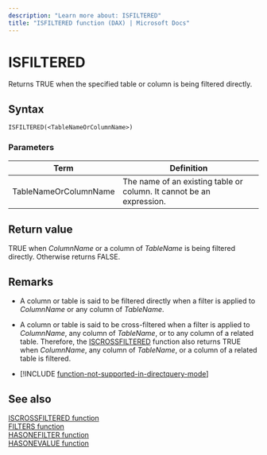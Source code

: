 ```yaml
---
description: "Learn more about: ISFILTERED"
title: "ISFILTERED function (DAX) | Microsoft Docs"
---
```

# ISFILTERED

Returns TRUE when the specified table or column is being filtered directly.
  
## Syntax  
  
```dax
ISFILTERED(<TableNameOrColumnName>)  
```
  
### Parameters  

|Term|Definition|  
|--------|--------------|  
|TableNameOrColumnName|The name of an existing table or column. It cannot be an expression.|
  
## Return value

TRUE when *ColumnName* or a column of *TableName* is being filtered directly. Otherwise returns FALSE.
  
## Remarks  

- A column or table is said to be filtered directly when a filter is applied to *ColumnName* or any column of *TableName*.
  
- A column or table is said to be cross-filtered when a filter is applied to *ColumnName*, any column of *TableName*, or to any column of a related table. Therefore, the [ISCROSSFILTERED](iscrossfiltered-function-dax.md) function also returns TRUE when *ColumnName*, any column of *TableName*, or a column of a related table is filtered.

- [!INCLUDE [function-not-supported-in-directquery-mode](includes/function-not-supported-in-directquery-mode.md)]

## See also

[ISCROSSFILTERED function](iscrossfiltered-function-dax.md)  
[FILTERS function](filters-function-dax.md)  
[HASONEFILTER function](hasonefilter-function-dax.md)  
[HASONEVALUE function](hasonevalue-function-dax.md)  
